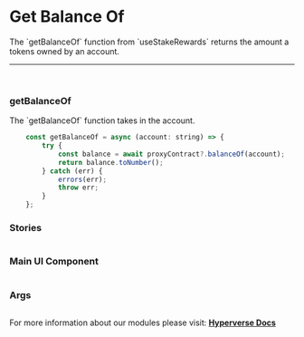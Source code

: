 # Get Balance Of

<p> The `getBalanceOf` function from `useStakeRewards` returns the amount a tokens owned by an account. </p>

---

<br>

### getBalanceOf

<p> The `getBalanceOf` function takes in the account. </p>

```jsx
	const getBalanceOf = async (account: string) => {
		try {
			const balance = await proxyContract?.balanceOf(account);
			return balance.toNumber();
		} catch (err) {
			errors(err);
			throw err;
		}
	};
```

### Stories

```jsx

```

### Main UI Component

```jsx

```

### Args

```jsx

```

For more information about our modules please visit: [**Hyperverse Docs**](https://docs.hyperverse.dev)
